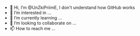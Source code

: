 - 👋 Hi, I’m @UnZkiPriimE, I don't understand how GitHub works
- 👀 I’m interested in ...
- 🌱 I’m currently learning ...
- 💞️ I’m looking to collaborate on ...
- 📫 How to reach me ...

<!---
UnZkiPriimE/UnZkiPriimE is a ✨ special ✨ repository because its `README.md` (this file) appears on your GitHub profile.
You can click the Preview link to take a look at your changes.
--->
